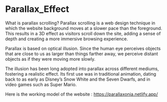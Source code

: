 # Parallax_Effect

What is parallax scrolling?
   Parallax scrolling is a web design technique in which the website
   background moves at a slower pace than the foreground. This results in a
   3D effect as visitors scroll down the site, adding a sense of depth and
   creating a more immersive browsing experience.
   
   Parallax is based on optical illusion. Since the human eye perceives
   objects that are close to us as larger than things farther away, we
   perceive distant objects as if they were moving more slowly.
  
   The illusion has been long adopted into parallax across different
   mediums, fostering a realistic effect. Its first use was in traditional
   animation, dating back to as early as Disney’s Snow White and the Seven
   Dwarfs, and in video games such as Super Mario.


Here is the working model of the website : https://parallaxonia.netlify.app/
